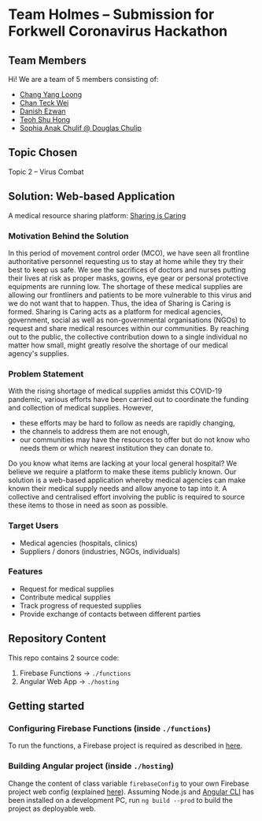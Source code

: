 # Team Holmes &#8211; Submission for Forkwell Coronavirus Hackathon

## Team Members
Hi! We are a team of 5 members consisting of:
* [Chang Yang Loong](https://github.com/changyangloong)
* [Chan Teck Wei](https://github.com/chantw)
* [Danish Ezwan](https://github.com/coffeestains1908)
* [Teoh Shu Hong](https://github.com/Harlley7289)
* [Sophia Anak Chulif @ Douglas Chulip](https://github.com/sophiadouglas)

## Topic Chosen
Topic 2 &#8211; Virus Combat

## Solution: Web-based Application
A medical resource sharing platform: [Sharing is Caring](https://neuon-hackathon-holmes.web.app/)

### Motivation Behind the Solution
In this period of movement control order (MCO), we have seen all frontline authoritative personnel requesting us to 
stay at home while they try their best to keep us safe. We see the sacrifices of doctors and nurses putting their lives at risk 
as proper masks, gowns, eye gear or personal protective equipments are running low. The shortage of these medical supplies
are allowing our frontliners and patients to be more vulnerable to this virus and we do not want that to happen. Thus, the idea 
of Sharing is Caring is formed. Sharing is Caring acts as a platform for medical agencies, government, social as well as non-governmental organisations (NGOs) to request and share medical resources within our communities. By reaching out to the public, the 
collective contribution down to a single individual no matter how small, might greatly resolve the shortage of our medical agency's supplies. 

### Problem Statement
With the rising shortage of medical supplies amidst this COVID-19 pandemic, various efforts have been carried out 
to coordinate the funding and collection of medical supplies. However, 
* these efforts may be hard to follow as needs are rapidly changing,
* the channels to address them are not enough,
* our communities may have the resources to offer but do not know who needs them or which nearest institution they 
can donate to. 

Do you know what items are lacking at your local general hospital? We believe we require a platform to make these 
items publicly known. Our solution is a web-based application whereby medical agencies can make known their 
medical supply needs and allow anyone to tap into it. A collective and centralised effort involving the public 
is required to source these items to those in need as soon as possible.

### Target Users
* Medical agencies (hospitals, clinics)
* Suppliers / donors (industries, NGOs, individuals)

### Features
* Request for medical supplies
* Contribute medical supplies
* Track progress of requested supplies
* Provide exchange of contacts between different parties

## Repository Content
This repo contains 2 source code:
1. Firebase Functions -> `./functions`
2. Angular Web App -> `./hosting`

## Getting started

### Configuring Firebase Functions (inside `./functions`)
To run the functions, a Firebase project is required as described in [here](https://firebase.google.com/docs/functions/get-started).

### Building Angular project (inside `./hosting`)
Change the content of class variable `firebaseConfig` to your own Firebase project web config (explained [here](https://support.google.com/firebase/answer/7015592?hl=en)). Assuming Node.js and [Angular CLI](https://angular.io/guide/setup-local) has been installed on a development PC, run `ng build --prod` to build the project as deployable web.

